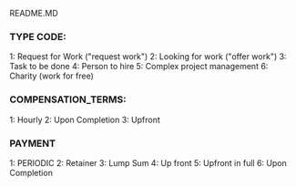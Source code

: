 README.MD




### TYPE CODE:
1: Request for Work ("request work")
2: Looking for work ("offer work")
3: Task to be done
4: Person to hire
5: Complex project management
6: Charity (work for free)


### COMPENSATION_TERMS:
1: Hourly
2: Upon Completion
3: Upfront

### PAYMENT 
1: PERIODIC
2: Retainer
3: Lump Sum 
4: Up front
5: Upfront in full
6: Upon Completion